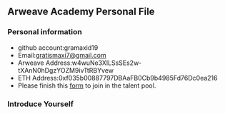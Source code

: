 ## Arweave Academy Personal File

### Personal information

- github account:gramaxid19
- Email:gratismaxi7@gmail.com
- Arweave Address:w4wuNe3XlLSsSEs2w-tXAnN0hDgzYOZM9ivTtRBYvew
- ETH Address:0xf035b00887797DBAaFB0Cb9b4985Fd76Dc0ea216
- Please finish this [form](https://docs.google.com/forms/d/e/1FAIpQLSfWA5fIIcBgmRppm3jNz5vmf9Mai_QMVil-2pO4r7YKn_Zhtw/viewform?usp=sf_link) to join in the talent pool.

### Introduce Yourself
